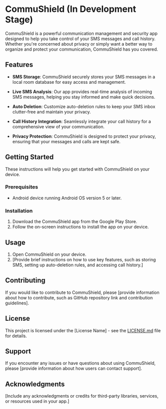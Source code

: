 # CommuShield (In Development Stage)

CommuShield is a powerful communication management and security app designed to help you take control of your SMS messages and call history. Whether you're concerned about privacy or simply want a better way to organize and protect your communication, CommuShield has you covered.

## Features

- **SMS Storage**: CommuShield securely stores your SMS messages in a local room database for easy access and management.

- **Live SMS Analysis**: Our app provides real-time analysis of incoming SMS messages, helping you stay informed and make quick decisions.

- **Auto Deletion**: Customize auto-deletion rules to keep your SMS inbox clutter-free and maintain your privacy.

- **Call History Integration**: Seamlessly integrate your call history for a comprehensive view of your communication.

- **Privacy Protection**: CommuShield is designed to protect your privacy, ensuring that your messages and calls are kept safe.

## Getting Started

These instructions will help you get started with CommuShield on your device.

### Prerequisites

- Android device running Android OS version 5 or later.

### Installation

1. Download the CommuShield app from the Google Play Store.
2. Follow the on-screen instructions to install the app on your device.

## Usage

1. Open CommuShield on your device.
2. [Provide brief instructions on how to use key features, such as storing SMS, setting up auto-deletion rules, and accessing call history.]

## Contributing

If you would like to contribute to CommuShield, please [provide information about how to contribute, such as GitHub repository link and contribution guidelines].

## License

This project is licensed under the [License Name] - see the [LICENSE.md](LICENSE.md) file for details.

## Support

If you encounter any issues or have questions about using CommuShield, please [provide information about how users can contact support].

## Acknowledgments

[Include any acknowledgments or credits for third-party libraries, services, or resources used in your app.]

